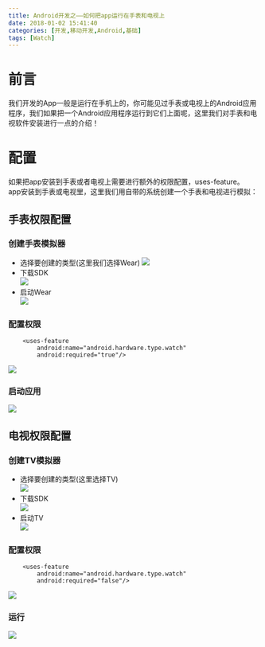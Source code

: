 ```yaml
---
title: Android开发之——如何把app运行在手表和电视上
date: 2018-01-02 15:41:40
categories: [开发,移动开发,Android,基础]
tags: [Watch]
---
```

# 前言
我们开发的App一般是运行在手机上的，你可能见过手表或电视上的Android应用程序，我们如果把一个Android应用程序运行到它们上面呢，这里我们对手表和电视软件安装进行一点的介绍！  
<!--more-->
  
# 配置  
如果把app安装到手表或者电视上需要进行额外的权限配置，uses-feature。    
app安装到手表或电视里，这里我们用自带的系统创建一个手表和电视进行模拟：  

## 手表权限配置
### 创建手表模拟器 
- 选择要创建的类型(这里我们选择Wear) 
![][1]
- 下载SDK   
![][2]
- 启动Wear  
![][3]
### 配置权限

		<uses-feature
        	android:name="android.hardware.type.watch"
        	android:required="true"/>  

![][4]
### 启动应用  
![][5]
## 电视权限配置  
### 创建TV模拟器
- 选择要创建的类型(这里选择TV)   
![][6]
- 下载SDK   
![][7]   
- 启动TV   
![][8]   
### 配置权限  

		<uses-feature
        	android:name="android.hardware.type.watch"
        	android:required="false"/>
![][9]
### 运行 
![][10]






[1]: https://raw.githubusercontent.com/PGzxc/images/master/blog-images/hardware-chose.png
[2]: https://raw.githubusercontent.com/PGzxc/images/master/blog-images/wear-download.png
[3]: https://raw.githubusercontent.com/PGzxc/images/master/blog-images/wear-start.png
[4]: https://raw.githubusercontent.com/PGzxc/images/master/blog-images/wear-config.png
[5]: https://raw.githubusercontent.com/PGzxc/images/master/blog-images/wear-git.gif
[6]: https://raw.githubusercontent.com/PGzxc/images/master/blog-images/TV-chose.png
[7]: https://raw.githubusercontent.com/PGzxc/images/master/blog-images/tv-download.png
[8]: https://raw.githubusercontent.com/PGzxc/images/master/blog-images/tv-start.png
[9]: https://raw.githubusercontent.com/PGzxc/images/master/blog-images/tv-config.png
[10]: https://raw.githubusercontent.com/PGzxc/images/master/blog-images/tv-gif.gif
